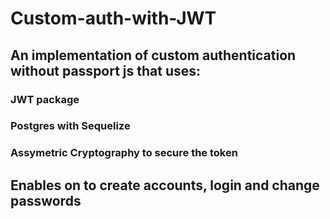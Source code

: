 # Custom-auth-with-JWT

## An implementation of custom authentication without passport js that uses:
### JWT package
### Postgres with Sequelize
### Assymetric Cryptography to secure the token

## Enables on to create accounts, login and change passwords
